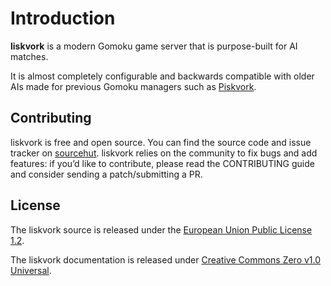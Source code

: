 # Introduction

**liskvork** is a modern Gomoku game server that is purpose-built for AI
matches.

It is almost completely configurable and backwards compatible with older AIs
made for previous Gomoku managers such as
[Piskvork](https://github.com/plastovicka/Piskvork).

## Contributing

liskvork is free and open source. You can find the source code and issue tracker
on [sourcehut](https://sr.ht/~emneo/liskvork/). liskvork relies on the community
to fix bugs and add features: if you’d like to contribute, please read the
CONTRIBUTING guide and consider sending a patch/submitting a PR.

## License

The liskvork source is released under the
[European Union Public License 1.2](https://joinup.ec.europa.eu/collection/eupl/eupl-text-eupl-12).

The liskvork documentation is released under
[Creative Commons Zero v1.0 Universal](https://choosealicense.com/licenses/cc0-1.0/).
